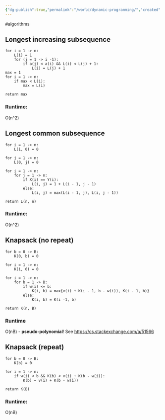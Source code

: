 ```yaml
---
{"dg-publish":true,"permalink":"/world/dynamic-programming/","created":"","updated":""}
---
```


#algorithms
## Longest increasing subsequence

```
for i = 1 -> n:
    L(i) = 1
    for (j = 1 -> i -1):
        if a(j) < a(i) && L(i) < L(j) + 1:
            L(i) = L(j) + 1
max = 1
for i = 1 -> n:
    if max < L(i):
        max = L(i)

return max
```
### Runtime: 
O(n^2)

## Longest common subsequence

```
for i = 1 -> n:
    L(i, 0) = 0

for j = 1 -> n:
    L(0, j) = 0

for i = 1 -> n:
    for j = 1 -> n:
        if X(i) == Y(i):
		    L(i, j) = 1 + L(i - 1, j - 1)
		else:
			L(i, j) = max(L(i - 1, j), L(i, j - 1))

return L(n, n)
```
### Runtime:
O(n^2)
## Knapsack (no repeat)

```
for b = 0 -> B: 
	K(0, b) = 0

for i = 1 -> n:
	K(i, 0) = 0

for i = 1 -> n:
	for b = 1 -> B:
		if w(i) <= b:
			K(i, b) = max{v(i) + K(i - 1, b - w(i)), K(i - 1, b)}
		else:
			K(i, b) = K(i -1, b)

return K(n, B)
```
### Runtime
O(nB) - **pseudo-polynomial**! See https://cs.stackexchange.com/a/51566
## Knapsack (repeat)

```
for b = 0 -> B:
	K(b) = 0

for i = 1 -> n:
	if w(i) < b && K(b) < v(i) + K(b - w(i)):
		K(b) = v(i) + K(b - w(i))

return K(B)
```
### Runtime:
O(nB)